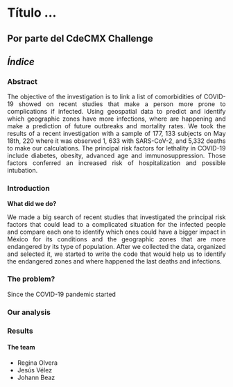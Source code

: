 # Título ...

## Por parte del CdeCMX Challenge

## *Índice*
### Abstract 
<div style="text-align: justify">The objective of the investigation is to link a list of comorbidities of COVID-19 showed on recent studies that make a person more prone to complications if infected. Using geospatial data to predict and identify which geographic zones have more infections, where are happening and make a prediction of future outbreaks and mortality rates.
We took the results of a recent investigation with a sample of 177, 133 subjects on May 18th, 220 where it was observed 1, 633 with SARS-CoV-2, and 5,332 deaths to make our calculations. The principal risk factors for lethality in COVID-19 include diabetes, obesity, advanced age and immunosuppression. Those factors conferred an increased risk of hospitalization and possible intubation. 
</div>


### Introduction
**What did we do?**
 <div style="text-align: justify"> We made a big search of recent studies that investigated the principal risk factors that could lead to a complicated situation for the infected people and compare each one to identify which ones could have a bigger impact in México for its conditions and the geographic zones that are more endangered by its type of population.
After we collected the data, organized and selected it, we started to write the code that would help us to identify the endangered zones and where happened the last deaths and infections.</div>


### The problem?
<div style="text-align: justify"> Since the COVID-19 pandemic started </div>


### Our analysis










### Results


 


                
#### The team

* Regina Olvera             
* Jesús Vélez                
* Johann Beaz
